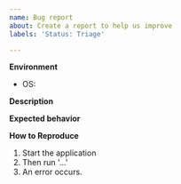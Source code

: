 ```yaml
---
name: Bug report
about: Create a report to help us improve
labels: 'Status: Triage'

---
```


**Environment**

* OS:

<!-- Feel free to add more information about your environment here -->

**Description**
<!-- A clear and concise description of what the bug is. -->

**Expected behavior**
<!-- A clear and concise description of what you expected to happen. -->

**How to Reproduce**
<!-- Describe the steps to reproduce this bug. -->

1. Start the application
2. Then run '...'
3. An error occurs.

<!-- Copy here screenshots illustrating the problem -->
